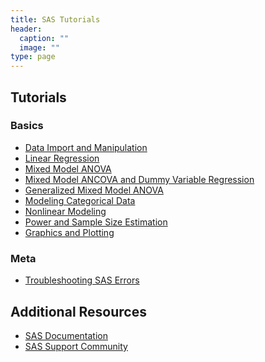 ```yaml
---
title: SAS Tutorials
header:
  caption: ""
  image: ""
type: page
---
```


## Tutorials

### Basics

-   <a href="../../tutorials/sas-data-step.html" target="_blank">Data Import and Manipulation</a>
-   <a href="../../tutorials/sas-proc-reg.html" target="_blank">Linear Regression</a>
-   <a href="../../tutorials/sas-proc-mixed.html" target="_blank">Mixed Model ANOVA</a>
-   <a href="../../tutorials/sas-ANCOVA.html" target="_blank">Mixed Model ANCOVA and Dummy Variable Regression</a>
-   <a href="../../tutorials/sas-proc-glimmix.html" target="_blank">Generalized Mixed Model ANOVA</a>
-   <a href="../../tutorials/sas-categorical.html" target="_blank">Modeling Categorical Data</a>
-   <a href="../../tutorials/sas-nonlinear.html" target="_blank">Nonlinear Modeling</a>
-   <a href="../../tutorials/sas-power.html" target="_blank">Power and Sample Size Estimation</a>
-   <a href="../../tutorials/sas-graphics.html" target="_blank">Graphics and Plotting</a>

### Meta
-   [Troubleshooting SAS Errors](../../posts/sas-troubleshooting)

## Additional Resources

-   [SAS Documentation](https://go.documentation.sas.com/doc/en/pgmsascdc/9.4_3.5/proc/titlepage.htm)
-   [SAS Support Community](https://communities.sas.com/)

